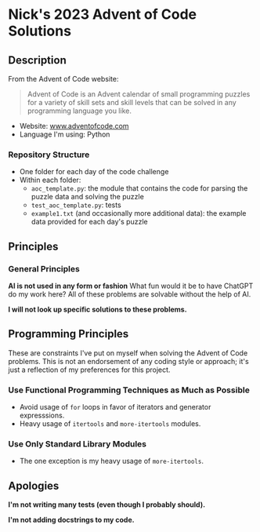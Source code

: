 # Nick's 2023 Advent of Code Solutions
## Description
From the Advent of Code website:
> Advent of Code is an Advent calendar of small programming puzzles for a 
> variety of skill sets and skill levels that can be solved in any programming
> language you like.
- Website: www.adventofcode.com
- Language I'm using:  Python
### Repository Structure
- One folder for each day of the code challenge 
- Within each folder:
    - `aoc_template.py`: the module that contains the code for parsing the puzzle data and solving the puzzle
    - `test_aoc_template.py`: tests
    - `example1.txt` (and occasionally more additional data): the example data provided for each day's puzzle
## Principles
### General Principles
**AI is not used in any form or fashion** 
What fun would it be to have ChatGPT do my work here?  All of these problems are solvable without the help of AI.

**I will not look up specific solutions to these problems.**

## Programming Principles
These are constraints I've put on myself when solving the Advent of Code problems. 
This is not an endorsement of any coding style or approach; it's just a reflection of my preferences for this project.
### Use Functional Programming Techniques as Much as Possible
- Avoid usage of `for` loops in favor of iterators and generator expresssions.
- Heavy usage of `itertools` and `more-itertools` modules.
### Use Only Standard Library Modules
- The one exception is my heavy usage of `more-itertools`.

## Apologies
**I'm not writing many tests (even though I probably should).**

**I'm not adding docstrings to my code.**
